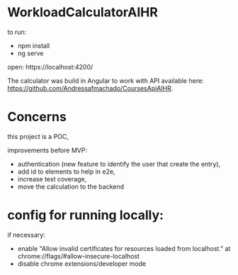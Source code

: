 # WorkloadCalculatorAIHR

to run: 
- npm install
- ng serve

open: https://localhost:4200/

The calculator was build in Angular to work with API available here: https://github.com/Andressafmachado/CoursesApiAIHR.

# Concerns
this project is a POC,

improvements before MVP:
- authentication (new feature to identify the user that create the entry),
- add id to elements to help in e2e,
- increase test coverage, 
- move the calculation to the backend

# config for running locally:
if necessary:
- enable "Allow invalid certificates for resources loaded from localhost." at chrome://flags/#allow-insecure-localhost
- disable chrome extensions/developer mode


